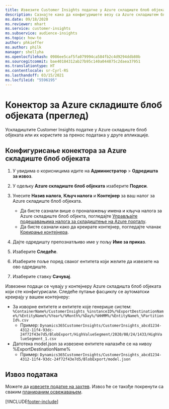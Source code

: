 ```yaml
---
title: Извезите Customer Insights податке у Azure складиште блоб објеката
description: Сазнајте како да конфигуришете везу са Azure складиштем блоб објеката.
ms.date: 09/18/2020
ms.reviewer: mhart
ms.service: customer-insights
ms.subservice: audience-insights
ms.topic: how-to
author: phkieffer
ms.author: philk
manager: shellyha
ms.openlocfilehash: 0986ee5caf5fa079994ca584fb2c4d9294ddb80b
ms.sourcegitcommit: bae40184312ab27b95c140a044875c2daea37951
ms.translationtype: HT
ms.contentlocale: sr-Cyrl-RS
ms.lasthandoff: 03/15/2021
ms.locfileid: "5596195"
---
```

# <a name="connector-for-azure-blob-storage-preview"></a>Конектор за Azure складиште блоб објеката (преглед)

Ускладиштите Customer Insights податке у Azure складиште блоб објеката или их користите за пренос података у друге апликације.

## <a name="configure-the-connector-for-azure-blob-storage"></a>Конфигурисање конектора за Azure складиште блоб објеката

1. У увидима о корисницима идите на **Администратор** > **Одредишта за извоз**.

1. У одељку **Azure складиште блоб објеката** изаберите **Подеси**.

1. Унесите **Назив налога**, **Кључ налога** и **Контејнер** за ваш налог за Azure складиште блоб објеката.
    - Да бисте сазнали више о проналажењу имена и кључа налога за Azure складиште блоб објекта, погледајте [Управљајте подешавањима налога за складиштење на Azure порталу](/azure/storage/common/storage-account-manage).
    - Да бисте сазнали како да креирате контејнер, погледајте чланак [Креирање контејнера](/azure/storage/blobs/storage-quickstart-blobs-portal#create-a-container).

1. Дајте одредишту препознатљиво име у пољу **Име за приказ**.

1. Изаберите **Следеће**.

1. Изаберите поље поред сваког ентитета који желите да извезете на ово одредиште.

1. Изаберите ставку **Сачувај**.

Извезени подаци се чувају у контејнеру Azure складишта блоб објеката који сте конфигурисали. Следеће путање фасциклу се аутоматски креирају у вашем контејнеру:

- За изворне ентитете и ентитете које генерише систем: `%ContainerName%/CustomerInsights_%instanceID%/%ExportDestinationName%/%EntityName%/%Year%/%Month%/%Day%/%HHMM%/%EntityName%_%PartitionId%.csv`
  - Пример: `Dynamics365CustomerInsights/CustomerInsights_abcd1234-4312-11f4-93dc-24f72f43e7d5/BlobExport/HighValueSegment/2020/08/24/1433/HighValueSegment_1.csv`
- Датотека model.json за извезене ентитете налазиће се на нивоу %ExportDestinationName%
  - Пример: `Dynamics365CustomerInsights/CustomerInsights_abcd1234-4312-11f4-93dc-24f72f43e7d5/BlobExport/model.json`

## <a name="export-the-data"></a>Извоз података

Можете да [извезете податке на захтев](export-destinations.md#export-data-on-demand). Извоз ће се такође покренути са сваким [планираним освежавањем](system.md#schedule-tab).


[!INCLUDE[footer-include](../includes/footer-banner.md)]